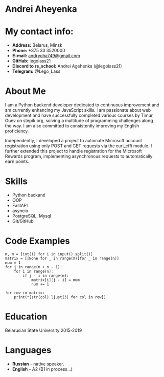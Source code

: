 # **Andrei Aheyenka**
# **My contact info:**
* **Address:** Belarus, Minsk
* **Phone:** +375 33 3520000
* **E-mail:** andryoha749@gmail.com
* **GitHub:** legolass21
* **Discord to rs_school:** Andrei Agehenka (@legolass21)
* **Telegram:** @Lego_Lass

# **About Me**
I am a Python backend developer dedicated to continuous improvement and am currently enhancing my JavaScript skills. I am passionate about web development and have successfully completed various courses by Timur Guev on stepik.org, solving a multitude of programming challenges along the way. I am also committed to consistently improving my English proficiency.

Independently, I developed a project to automate Microsoft account registration using only POST and GET requests via the curl_cffi module. I further extended this project to handle registration for the Microsoft Rewards program, implementing asynchronous requests to automatically earn points.
# **Skills**
* Python backand
* OOP
* FastAPI
* asyncio
* PostgreSQL, Mysql
* Git/GitHub
# **Code Examples**
```
n, m = [int(i) for i in input().split()]
matrix = [[None for _ in range(m)]for _ in range(n)]
num = 1
for j in range(m + n - 1):
    for i in range(n):
        if j - i in range(m):
            matrix[i][j - i] = num
            num += 1

for row in matrix:
    print(*[str(col).ljust(3) for col in row])
```
# **Education**
Belarusian State University 2015-2019
# **Languages**
* **Russian** - native speaker.
* **English** - A2 (B1 in process…)
